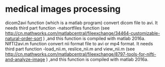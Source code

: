 # medical images processing
dicom2avi function (which is a matlab program) convert dicom file to avi. It needs third part function -natsortfiles function (see http://cn.mathworks.com/matlabcentral/fileexchange/34464-customizable-natural-order-sort ) ,and this function is compiled with matlab 2016a.
NIfTI2avi.m function convert nii format file to avi or mp4 format. It needs third part function -load_nii.m, reslice_nii.m and view_nii.m (see http://cn.mathworks.com/matlabcentral/fileexchange/8797-tools-for-nifti-and-analyze-image ) ,and this function is compiled with matlab 2016a.

